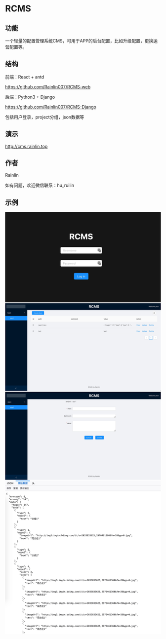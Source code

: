 # RCMS
## 功能
一个轻量的配置管理系统CMS，可用于APP的后台配置，比如升级配置，更换运营配置等。
## 结构
前端：React + antd

https://github.com/Rainlin007/RCMS-web

后端：Python3 + Django

https://github.com/Rainlin007/RCMS-Django

包括用户登录，project分组，json数据等

## 演示
http://cms.rainlin.top

## 作者
Rainlin

如有问题，欢迎微信联系：hu_ruilin

## 示例
![登录](https://raw.githubusercontent.com/Rainlin007/RCMS-web/master/imgs/1.jpg)
![显示](https://raw.githubusercontent.com/Rainlin007/RCMS-web/master/imgs/2.jpg)
![增加](https://raw.githubusercontent.com/Rainlin007/RCMS-web/master/imgs/3.jpg)
![json](https://raw.githubusercontent.com/Rainlin007/RCMS-web/master/imgs/4.jpg)
